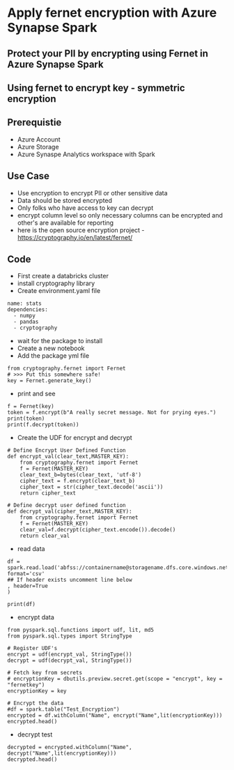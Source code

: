 # Apply fernet encryption with Azure Synapse Spark

## Protect your PII by encrypting using Fernet in Azure Synapse Spark

## Using fernet to encrypt key - symmetric encryption

## Prerequistie

- Azure Account
- Azure Storage
- Azure Synaspe Analytics workspace with Spark

## Use Case

- Use encryption to encrypt PII or other sensitive data
- Data should be stored encrypted
- Only folks who have access to key can decrypt
- encrypt column level so only necessary columns can be encrypted and other's are available for reporting
- here is the open source encryption project - https://cryptography.io/en/latest/fernet/

## Code

- First create a databricks cluster
- install cryptography library
- Create environment.yaml file

```
name: stats
dependencies:
  - numpy
  - pandas
  - cryptography
```

- wait for the package to install
- Create a new notebook
- Add the package yml file

```
from cryptography.fernet import Fernet
# >>> Put this somewhere safe!
key = Fernet.generate_key()
```

- print and see

```
f = Fernet(key)
token = f.encrypt(b"A really secret message. Not for prying eyes.")
print(token)
print(f.decrypt(token))
```

- Create the UDF for encrypt and decrypt

```
# Define Encrypt User Defined Function 
def encrypt_val(clear_text,MASTER_KEY):
    from cryptography.fernet import Fernet
    f = Fernet(MASTER_KEY)
    clear_text_b=bytes(clear_text, 'utf-8')
    cipher_text = f.encrypt(clear_text_b)
    cipher_text = str(cipher_text.decode('ascii'))
    return cipher_text

# Define decrypt user defined function 
def decrypt_val(cipher_text,MASTER_KEY):
    from cryptography.fernet import Fernet
    f = Fernet(MASTER_KEY)
    clear_val=f.decrypt(cipher_text.encode()).decode()
    return clear_val
```

- read data

```
df = spark.read.load('abfss://containername@storagename.dfs.core.windows.net/titanic/Titanic.csv', format='csv'
## If header exists uncomment line below
, header=True
)

print(df)
```

- encrypt data

```
from pyspark.sql.functions import udf, lit, md5
from pyspark.sql.types import StringType

# Register UDF's
encrypt = udf(encrypt_val, StringType())
decrypt = udf(decrypt_val, StringType())

# Fetch key from secrets
# encryptionKey = dbutils.preview.secret.get(scope = "encrypt", key = "fernetkey")
encryptionKey = key

# Encrypt the data 
#df = spark.table("Test_Encryption")
encrypted = df.withColumn("Name", encrypt("Name",lit(encryptionKey)))
encrypted.head()
```

- decrypt test

```
decrypted = encrypted.withColumn("Name", decrypt("Name",lit(encryptionKey)))
decrypted.head()
```